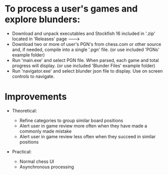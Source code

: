 # To process a user's games and explore blunders:
- Download and unpack executables and Stockfish 16 included in '.zip' located in 'Releases' page --->
- Download two or more of user's PGN's from chess.com or other source and, if needed, compile into a single '.pgn' file. (or use included 'PGNs' example folder)
- Run 'main.exe' and select PGN file. When parsed, each game and total progress will display. (or use included 'Blunder Files' example folder)
- Run 'navigator.exe' and select blunder json file to display. Use on screen controls to navigate.


# Improvements
- Theoretical:
  - Refine categories to group similar board positions
  - Alert user in game review more often when they have made a commonly made mistake
  - Alert user in game review less often when they succeed in similar positions
 
- Practical:
  - Normal chess UI
  - Asynchronous processing
